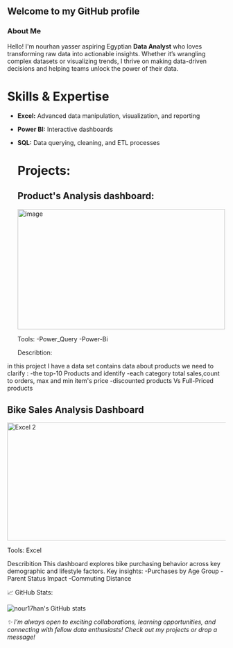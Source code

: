 ## Welcome to my GitHub profile

 ### About Me
Hello! I'm nourhan yasser aspiring Egyptian  **Data Analyst** who loves transforming raw data into actionable insights. Whether it’s wrangling complex datasets or visualizing trends, I thrive on making data-driven decisions and helping teams unlock the power of their data.

# Skills & Expertise

- **Excel:** Advanced data manipulation, visualization, and reporting
- **Power BI:** Interactive dashboards
- **SQL:** Data querying, cleaning, and ETL processes

  # Projects:
     ## Product's Analysis dashboard:
  <img width="478" height="277" alt="image" src="https://github.com/user-attachments/assets/6766578b-aab4-418b-af5f-f013cf1fd45b" />

   Tools:
-Power_Query
-Power-Bi

  Describtion:
 
in this project I have a data set contains data about products we need to clarify :
-the top-10 Products and identify 
-each category total sales,count to orders, max and min item's price 
-discounted products Vs Full-Priced products

## Bike Sales Analysis Dashboard
<img width="737" height="272" alt="Excel 2" src="https://github.com/user-attachments/assets/0f5e1a4e-0157-47c5-87da-d7e3aae56c77" />

Tools:
Excel 

 Describition
This dashboard explores bike purchasing behavior across key demographic and lifestyle factors.
Key insights:
-Purchases by Age Group
-Parent Status Impact
-Commuting Distance










📈 GitHub Stats:

![nour17han's GitHub stats](https://github-readme-stats.vercel.app/api?username=nour17han&show_icons=true&theme=radical)

_✨ I’m always open to exciting collaborations, learning opportunities, and connecting with fellow data enthusiasts! Check out my projects or drop a message!_

